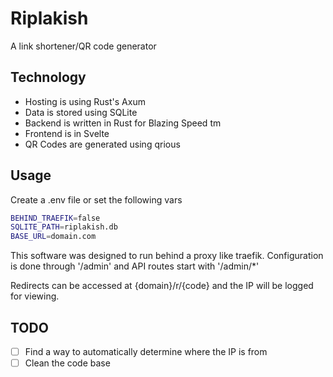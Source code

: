 # Riplakish

A link shortener/QR code generator

## Technology

- Hosting is using Rust's Axum
- Data is stored using SQLite
- Backend is written in Rust for Blazing Speed tm
- Frontend is in Svelte
- QR Codes are generated using qrious

## Usage

Create a .env file or set the following vars

```bash
BEHIND_TRAEFIK=false
SQLITE_PATH=riplakish.db
BASE_URL=domain.com
```

This software was designed to run behind a proxy like traefik.
Configuration is done through '/admin' and API routes start with '/admin/\*'

Redirects can be accessed at {domain}/r/{code} and the IP will be logged for viewing.

## TODO

- [ ] Find a way to automatically determine where the IP is from
- [ ] Clean the code base
